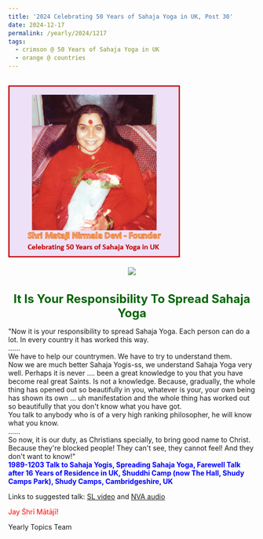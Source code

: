 ```yaml
---
title: '2024 Celebrating 50 Years of Sahaja Yoga in UK, Post 30'
date: 2024-12-17
permalink: /yearly/2024/1217
tags:
  - crimson @ 50 Years of Sahaja Yoga in UK
  - orange @ countries
---
```


<br>
<div style="text-align: left"><img src="/images/50YearsUK.png" width="350" /></div><br>

<div style="text-align: center"><img src="https://pub-bcc3cbe9b1e94ba1ac28915f7a3900fa.r2.dev/1989-1208_IMO_Bids_Farewell_to_Secretary-General_and_Mrs._Srivastava_Headquarters_of_IMO_4_Albert_Embankment_London_SE1_7SR_UK_02_(from_tif)_(Mrs._Kalpana_Srivastava_Collection).jpg" /></div>

<br>
<p style="color:DarkGreen; text-align:center">
<font size="+2"><b>It Is Your Responsibility To Spread Sahaja Yoga</b><br></font>
</p>

<p>
"Now it is your responsibility to spread Sahaja Yoga. Each person can do a lot. In every country it has worked this way.<br>
......<br>
We have to help our countrymen. We have to try to understand them.<br>
Now we are much better Sahaja Yogis-ss, we understand Sahaja Yoga very well. Perhaps it is never .... been a great knowledge to you that you have become real great Saints. Is not a knowledge. Because, gradually, the whole thing has opened out so beautifully in you, whatever is your, your own being has shown its own ... uh manifestation and the whole thing has worked out so beautifully that you don't know what you have got.<br>
You talk to anybody who is of a very high ranking philosopher, he will know what you know.<br>
......<br>
So now, it is our duty, as Christians specially, to bring good name to Christ. Because they're blocked people! They can't see, they cannot feel! And they don't want to know!"<br>
<font color="blue"><b>1989-1203 Talk to Sahaja Yogis, Spreading Sahaja Yoga, Farewell Talk after 16 Years of Residence in UK, Śhuddhi Camp (now The Hall, Shudy Camps Park), Shudy Camps, Cambridgeshire, UK</b></font><br>
</p>

Links to suggested talk: <a href="https://vimeo.com/63218110"> SL video</a> and <a href="https://soundcloud.com/nirmala-vidya-portal/1989-1203-farewell-talk-shudy"> NVA audio</a><br>

<p style="color:red;">Jay Śhrī Mātājī!<br></p>

<p>Yearly Topics Team</p>